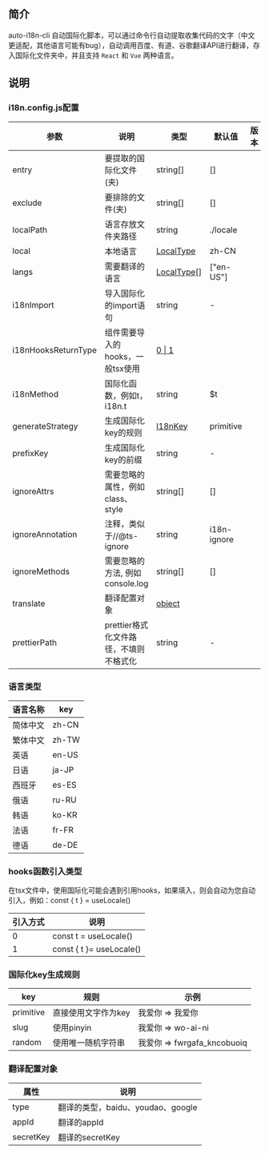 ## 简介

auto-i18n-cli 自动国际化脚本，可以通过命令行自动提取收集代码的文字（中文更适配，其他语言可能有bug），自动调用百度、有道、谷歌翻译API进行翻译，存入国际化文件夹中，并且支持 `React` 和 `Vue` 两种语言。

## 说明

### i18n.config.js配置

| 参数                | 说明                                   | 类型                          | 默认值      | 版本 |
| ------------------- | -------------------------------------- | ----------------------------- | ----------- | ---- |
| entry               | 要提取的国际化文件(夹)                 | string[]                      | []          |
| exclude             | 要排除的文件(夹)                       | string[]                      | []          |
| localPath           | 语言存放文件夹路径                     | string                        | ./locale    |
| local               | 本地语言                               | [LocalType](#语言类型)        | zh-CN       |
| langs               | 需要翻译的语言                         | [LocalType\[\]](#语言类型)    | ["en-US"]   |
| i18nImport          | 导入国际化的import语句                 | string                        | -           |
| i18nHooksReturnType | 组件需要导入的hooks，一般tsx使用       | [0 \| 1](#hooks函数引入类型)  |
| i18nMethod          | 国际化函数，例如t，i18n.t              | string                        | $t          |
| generateStrategy    | 生成国际化key的规则                    | [I18nKey](#国际化key生成规则) | primitive   |
| prefixKey           | 生成国际化key的前缀                    | string                        | -           |
| ignoreAttrs         | 需要忽略的属性，例如class、style       | string[]                      | []          |
| ignoreAnnotation    | 注释，类似于//@ts-ignore               | string                        | i18n-ignore |
| ignoreMethods       | 需要忽略的方法, 例如console.log        | string[]                      | []          |
| translate           | 翻译配置对象                           | [object](#翻译配置对象)       |             |
| prettierPath        | prettier格式化文件路径，不填则不格式化 | string                        | -           |

### 语言类型

| 语言名称 | key   |
| -------- | ----- |
| 简体中文 | zh-CN |
| 繁体中文 | zh-TW |
| 英语     | en-US |
| 日语     | ja-JP |
| 西班牙   | es-ES |
| 俄语     | ru-RU |
| 韩语     | ko-KR |
| 法语     | fr-FR |
| 德语     | de-DE |

### hooks函数引入类型

在tsx文件中，使用国际化可能会遇到引用hooks，如果填入，则会自动为您自动引入，例如：const { t } = useLocale()

| 引入方式 | 说明                     |
| -------- | ------------------------ |
| 0        | const t = useLocale()    |
| 1        | const { t }= useLocale() |

### 国际化key生成规则

| key       | 规则                | 示例                        |
| --------- | ------------------- | --------------------------- |
| primitive | 直接使用文字作为key | 我爱你 => 我爱你            |
| slug      | 使用pinyin          | 我爱你 => wo-ai-ni          |
| random    | 使用唯一随机字符串  | 我爱你 => fwrgafa_kncobuoiq |

### 翻译配置对象

| 属性      | 说明                              |
| --------- | --------------------------------- |
| type      | 翻译的类型，baidu、youdao、google |
| appId     | 翻译的appId                       |
| secretKey | 翻译的secretKey                   |

